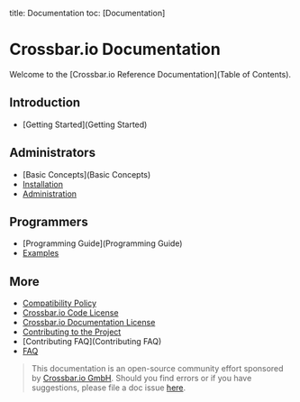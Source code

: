 title: Documentation
toc: [Documentation]

# Crossbar.io Documentation

Welcome to the [Crossbar.io Reference Documentation](Table of Contents).

## Introduction

* [Getting Started](Getting Started)

## Administrators

* [Basic Concepts](Basic Concepts)
* [Installation](Installation)
* [Administration](Administration)

## Programmers

* [Programming Guide](Programming Guide)
* [Examples](Examples)

## More

* [Compatibility Policy](Compatibility-Policy)
* [Crossbar.io Code License](Crossbar-License)
* [Crossbar.io Documentation License](Documentation-License)
* [Contributing to the Project](https://github.com/crossbario/crossbar/blob/master/CONTRIBUTING.md)
* [Contributing FAQ](Contributing FAQ)
* [FAQ](FAQ)

> This documentation is an open-source community effort sponsored by [Crossbar.io GmbH](http://crossbario.com). Should you find errors or if you have suggestions, please file a doc issue [here](https://github.com/crossbario/crossbar/issues/new).
